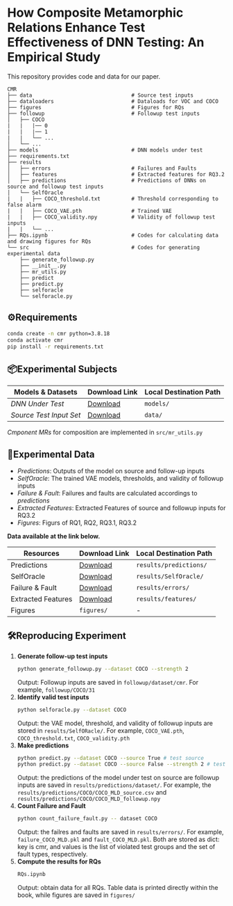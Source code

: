# How Composite Metamorphic Relations Enhance Test Effectiveness of DNN Testing: An Empirical Study

This repository provides code and data for our paper.

```
CMR
├── data                                # Source test inputs
├── dataloaders                         # Dataloads for VOC and COCO
├── figures                             # Figures for RQs
├── followup                            # Followup test inputs
│   ├── COCO
|   |   |── 0
|   |   |── 1
|   |   └── ...
│   └── ...
├── models                              # DNN models under test
├── requirements.txt
├── results
│   ├── errors                          # Failures and Faults
│   ├── features                        # Extracted features for RQ3.2
│   ├── predictions                     # Predictions of DNNs on source and followup test inputs
│   └── SelfOracle
|   |   ├── COCO_threshold.txt          # Threshold corresponding to false alarm
|   |   ├── COCO_VAE.pth                # Trained VAE
|   |   ├── COCO_validity.npy           # Validity of followup test inputs
|   |   └── ...
├── RQs.ipynb                           # Codes for calculating data and drawing figures for RQs
└── src                                 # Codes for generating experimental data
    ├── generate_followup.py
    ├── __init__.py
    ├── mr_utils.py
    ├── predict
    ├── predict.py
    ├── selforacle
    └── selforacle.py
```

## ⚙️Requirements

```bash
conda create -n cmr python=3.8.18
conda activate cmr
pip install -r requirements.txt
```

## 📦Experimental Subjects
| Models & Datasets | Download Link | Local Destination Path |
|---|---|---|
| *DNN Under Test* | [Download](https://www.dropbox.com/scl/fo/x9et5salo528e8inh2999/ANrIfVqVdQqvUrVFzkKiiu8?rlkey=hetb4y6f7hwtqzeay9nwz1fpn&dl=0) | `models/` |
| *Source Test Input Set* | [Download](https://www.dropbox.com/scl/fo/zfqodjegi4wh0n04mlh7d/AHd8P5BftYNTmszXqygRudE?rlkey=wowwl40k8hr2mmy3shyo420zn&dl=0) | `data/` |

*Cmponent MRs* for composition are implemented in `src/mr_utils.py`

## 📃Experimental Data

- *Predictions*: Outputs of the model on source and follow-up inputs
- *SelfOracle*: The trained VAE models, thresholds, and validity of followup inputs
- *Failure & Fault*: Failures and faults are calculated accordings to *predictions*
- *Extracted Features*: Extracted Features of source and followup inputs for RQ3.2
- *Figures*: Figurs of RQ1, RQ2, RQ3.1, RQ3.2

**Data available at the link below.**

| Resources | Download Link | Local Destination Path |
|---|---|---|
| Predictions | [Download](https://www.dropbox.com/scl/fo/moicow2jgo0q05pgmi6gq/ACkrFH2xQKBdzJ-VqlvSSQE?rlkey=mw75vfwv9gz7pux9cleutryuv&dl=0) | `results/predictions/` |
| SelfOracle | [Download](https://www.dropbox.com/scl/fo/0cicv66v6a5eex6rjbkpn/AGgBgdneMProMpCZIG5Riq4?rlkey=qpbthrzlz56sc3bgthz3609nk&dl=0) | `results/SelfOracle/` |
| Failure & Fault | [Download](https://www.dropbox.com/scl/fo/djz19v7z6zevl7rl0gewr/ALmhuzP_NqHgkvYJsxZ1E1A?rlkey=0h1zhzqovcerion5egpmlmtew&dl=0) | `results/errors/` |
| Extracted Features| [Download](https://www.dropbox.com/scl/fo/5faddj9zfczyaw4lr33rg/AMO1Wg_lhfuUaAmr2Nt5Xa0?rlkey=2wuru62a9tf5yhjsq0slavsy8&dl=0) | `results/features/` |
| Figures | `figures/`| - |


## 🛠️Reproducing Experiment

1. **Generate follow-up test inputs**
    ```bash
    python generate_followup.py --dataset COCO --strength 2
    ```
    Output: Followup inputs are saved in `followup/dataset/cmr`. For example, `followup/COCO/31`
2. **Identify valid test inputs**
    ```bash
    python selforacle.py --dataset COCO
    ```
    Output: the VAE model, threshold, and validity of followup inputs are stored in `results/SelfORacle/`. For example, `COCO_VAE.pth`, `COCO_threshold.txt`, `COCO_validity.pth`
3. **Make predictions**
    ```bash
    python predict.py --dataset COCO --source True # test source
    python predict.py --dataset COCO --source False --strength 2 # test followup
    ```
    Output: the predictions of the model under test on source are followup inputs are saved in `results/predictions/dataset/`. For example, the `results/predictions/COCO/COCO_MLD_source.csv` and `results/predictions/COCO/COCO_MLD_followup.npy`
4. **Count Failure and Fault**
    ```bash
    python count_failure_fault.py -- dataset COCO
    ```
    Output: the failres and faults are saved in `results/errors/`. For example, `failure_COCO_MLD.pkl` and `fault_COCO_MLD.pkl`. Both are stored as dict: key is cmr, and values is the list of violated test groups and the set of fault types, respectively.
5. **Compute the results for RQs**
    ```bash
    RQs.ipynb
    ```
    Output: obtain data for all RQs. Table data is printed directly within the book, while figures are saved  in `figures/`

